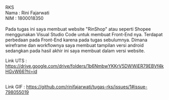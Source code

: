 RKS <br/>
Nama : Rini Fajarwati<br/>
NIM  : 1800018350<br/>
<br/>
Pada tugas ini saya membuat website "RinShop" atau seperti Shopee menggunakan Visual Studio Code untuk membuat Front-End nya.
Terdapat perbedaan pada Front-End karena pada tugas sebulumnya. Dimana wireframe dan workflownya saya membuat tampilan versi android sedangkan pada hasil akhir ini saya membuat dalam versi website.<br/>


Link UTS : https://drive.google.com/drive/folders/1b6NmbwYKKrV5DWWiER79EBVf4kHGvW66?hl=id
<br/><br/>


Link GIF : https://github.com/rinifajarwati/tugas-rks/issues/1#issue-798055019



